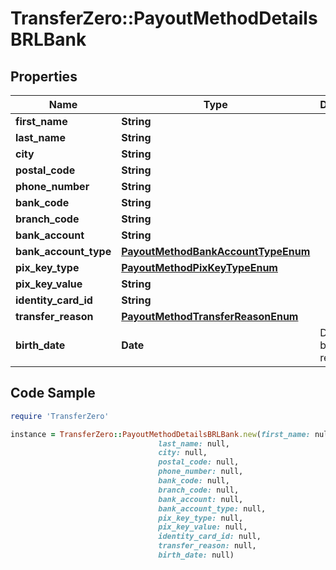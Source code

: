 # TransferZero::PayoutMethodDetailsBRLBank

## Properties

Name | Type | Description | Notes
------------ | ------------- | ------------- | -------------
**first_name** | **String** |  | 
**last_name** | **String** |  | 
**city** | **String** |  | 
**postal_code** | **String** |  | 
**phone_number** | **String** |  | [optional] 
**bank_code** | **String** |  | [optional] 
**branch_code** | **String** |  | [optional] 
**bank_account** | **String** |  | [optional] 
**bank_account_type** | [**PayoutMethodBankAccountTypeEnum**](PayoutMethodBankAccountTypeEnum.md) |  | [optional] 
**pix_key_type** | [**PayoutMethodPixKeyTypeEnum**](PayoutMethodPixKeyTypeEnum.md) |  | [optional] 
**pix_key_value** | **String** |  | [optional] 
**identity_card_id** | **String** |  | 
**transfer_reason** | [**PayoutMethodTransferReasonEnum**](PayoutMethodTransferReasonEnum.md) |  | 
**birth_date** | **Date** | Date of birth of recipient | [optional] 

## Code Sample

```ruby
require 'TransferZero'

instance = TransferZero::PayoutMethodDetailsBRLBank.new(first_name: null,
                                 last_name: null,
                                 city: null,
                                 postal_code: null,
                                 phone_number: null,
                                 bank_code: null,
                                 branch_code: null,
                                 bank_account: null,
                                 bank_account_type: null,
                                 pix_key_type: null,
                                 pix_key_value: null,
                                 identity_card_id: null,
                                 transfer_reason: null,
                                 birth_date: null)
```


